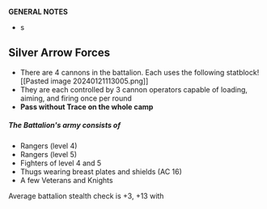 **GENERAL NOTES**
- s

## Silver Arrow Forces
- There are 4 cannons in the battalion. Each uses the following statblock![[Pasted image 20240121113005.png]]
- They are each controlled by 3 cannon operators capable of loading, aiming, and firing once per round
- **Pass without Trace on the whole camp**
##### The Battalion's army consists of
- Rangers (level 4)
- Rangers (level 5)
- Fighters of level 4 and 5
- Thugs wearing breast plates and shields (AC 16)
- A few Veterans and Knights

Average battalion stealth check is +3, +13 with
